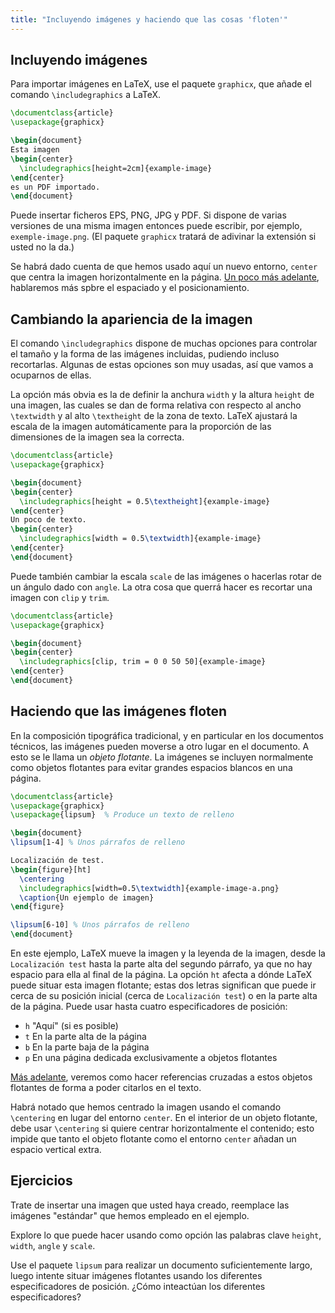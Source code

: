 ```yaml
---
title: "Incluyendo imágenes y haciendo que las cosas 'floten'"
---
```


## Incluyendo imágenes

Para importar imágenes en LaTeX, use el paquete `graphicx`, 
que añade el comando `\includegraphics` a LaTeX.

```latex
\documentclass{article}
\usepackage{graphicx}

\begin{document}
Esta imagen
\begin{center}
  \includegraphics[height=2cm]{example-image}
\end{center}
es un PDF importado.
\end{document}
```

Puede insertar ficheros EPS, PNG, JPG y PDF.
Si dispone de varias versiones de una misma imagen entonces puede escribir,
por ejemplo, `exemple-image.png`. (El paquete `graphicx` tratará de adivinar 
la extensión si usted no la da.)

Se habrá dado cuenta de que hemos usado aquí un nuevo entorno, `center` que centra
la imagen horizontalmente en la página. [Un poco más adelante](lesson-11), hablaremos más 
spbre el espaciado y el posicionamiento.

## Cambiando la apariencia de la imagen

El comando `\includegraphics` dispone de muchas opciones para controlar
el tamaño y la forma de las imágenes incluidas, pudiendo incluso recortarlas.
Algunas de estas opciones son muy usadas, así que vamos a ocuparnos de ellas.

La opción más obvia es la de definir la anchura `width` y la altura `height` de una
imagen, las cuales se dan de forma relativa con respecto al ancho `\textwidth` y al 
alto `\textheight` de la zona de texto. LaTeX ajustará la escala de la imagen automáticamente
para la proporción de las dimensiones de la imagen sea la correcta.

```latex
\documentclass{article}
\usepackage{graphicx}

\begin{document}
\begin{center}
  \includegraphics[height = 0.5\textheight]{example-image}
\end{center}
Un poco de texto.
\begin{center}
  \includegraphics[width = 0.5\textwidth]{example-image}
\end{center}
\end{document}
```

Puede también cambiar la escala `scale` de las imágenes o hacerlas rotar de un ángulo dado con `angle`.
La otra cosa que querrá hacer es recortar una imagen con `clip` y `trim`.

```latex
\documentclass{article}
\usepackage{graphicx}

\begin{document}
\begin{center}
  \includegraphics[clip, trim = 0 0 50 50]{example-image}
\end{center}
\end{document}
```

## Haciendo que las imágenes floten

En la composición tipográfica tradicional, y en particular en los documentos técnicos,
las imágenes pueden moverse a otro lugar en el documento.
A esto se le llama un *objeto flotante*. La imágenes se incluyen normalmente como objetos
flotantes para evitar grandes espacios blancos en una página.

```latex
\documentclass{article}
\usepackage{graphicx}
\usepackage{lipsum}  % Produce un texto de relleno

\begin{document}
\lipsum[1-4] % Unos párrafos de relleno

Localización de test.
\begin{figure}[ht]
  \centering
  \includegraphics[width=0.5\textwidth]{example-image-a.png}
  \caption{Un ejemplo de imagen}
\end{figure}

\lipsum[6-10] % Unos párrafos de relleno
\end{document}
```

En este ejemplo, LaTeX mueve la imagen y la leyenda de la imagen, desde la `Localización
test` hasta la parte alta del segundo párrafo, ya que no hay espacio para ella al final de
la página. La opción `ht` afecta a dónde LaTeX puede situar esta imagen flotante; estas
dos letras significan que puede ir cerca de su posición inicial (cerca de `Localización test`)
o en la parte alta de la página. Puede usar hasta cuatro especificadores de posición:

- `h` "Aquí" (si es posible)
- `t` En la parte alta de la página
- `b` En la parte baja de la página
- `p` En una página dedicada exclusivamente a objetos flotantes

[Más adelante](lesson-09), veremos como hacer referencias cruzadas a estos objetos flotantes
de forma a poder citarlos en el texto.

Habrá notado que hemos centrado la imagen usando el comando `\centering` en lugar del
entorno `center`. En el interior de un objeto flotante, debe usar `\centering` si quiere
centrar horizontalmente el contenido; esto impide que tanto el objeto flotante como el 
entorno `center` añadan un espacio vertical extra.

## Ejercicios

Trate de insertar una imagen que usted haya creado, reemplace las imágenes "estándar"
que hemos empleado en el ejemplo.

Explore lo que puede hacer usando como opción las palabras clave `height`, `width`, 
`angle` y `scale`.

Use el paquete `lipsum` para realizar un documento suficientemente largo, luego intente
situar imágenes flotantes usando los diferentes especificadores de posición. ¿Cómo inteactúan
los diferentes especificadores? 
